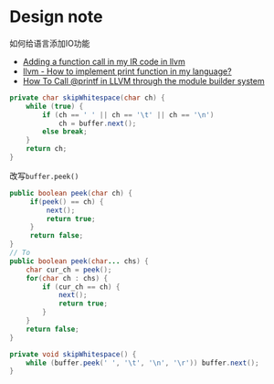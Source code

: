 # Design note

如何给语言添加IO功能

-  [Adding a function call in my IR code in llvm](https://stackoverflow.com/questions/28168815/adding-a-function-call-in-my-ir-code-in-llvm) 
-  [llvm - How to implement print function in my language?](https://stackoverflow.com/questions/35526075/llvm-how-to-implement-print-function-in-my-language) 
-  [How To Call @printf in LLVM through the module builder system](https://stackoverflow.com/questions/30234027/how-to-call-printf-in-llvm-through-the-module-builder-system) 

```java
private char skipWhitespace(char ch) {
    while (true) {
        if (ch == ' ' || ch == '\t' || ch == '\n')
            ch = buffer.next();
        else break;
    }
    return ch;
}
```
改写`buffer.peek()`

```java
public boolean peek(char ch) {
     if(peek() == ch) {
         next();
         return true;
     }
     return false;
}
// To
public boolean peek(char... chs) {
    char cur_ch = peek();
    for(char ch : chs) {
        if (cur_ch == ch) {
            next();
            return true;
        }
    }
    return false;
}
```

```java
private void skipWhitespace() {
    while (buffer.peek(' ', '\t', '\n', '\r')) buffer.next();
}
```
